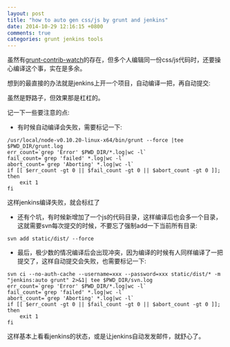 ```yaml
---
layout: post
title: "how to auto gen css/js by grunt and jenkins"
date: 2014-10-29 12:16:15 +0800
comments: true
categories: grunt jenkins tools
---
```


虽然有[grunt-contrib-watch](https://github.com/gruntjs/grunt-contrib-watch)的存在，但多个人编辑同一份css/js代码时，还要操心编译这个事，实在是多余。

想到的最直接的办法就是jenkins上开一个项目，自动编译一把，再自动提交:

虽然是野路子，但效果那是杠杠的。

记一下一些要注意的点:

 - 有时候自动编译会失败，需要标记一下:


```
/usr/local/node-v0.10.20-linux-x64/bin/grunt --force |tee $PWD_DIR/grunt.log
err_count=`grep 'Error' $PWD_DIR/*.log|wc -l`
fail_count=`grep 'failed' *.log|wc -l`
abort_count=`grep 'Aborting' *.log|wc -l`
if [[ $err_count -gt 0 || $fail_count -gt 0 || $abort_count -gt 0 ]]; then
    exit 1
fi

```

这样jenkins编译失败，就会标红了

 - 还有个坑，有时候新增加了一个js的代码目录，这样编译后也会多一个目录，这就需要svn每次提交的时候，不要忘了强制add一下当前所有目录:


```
svn add static/dist/ --force

```

 - 最后，极少数的情况编译后会出现冲突，因为编译的时候有人同样编译了一把提交了，这样自动提交会失败，也需要标记一下:


```
svn ci --no-auth-cache --username=xxx --password=xxx static/dist/* -m "jenkins:auto grunt" 2>&1| tee $PWD_DIR/svn.log
err_count=`grep 'Error' $PWD_DIR/*.log|wc -l`
fail_count=`grep 'failed' *.log|wc -l`
abort_count=`grep 'Aborting' *.log|wc -l`
if [[ $err_count -gt 0 || $fail_count -gt 0 || $abort_count -gt 0 ]]; then
    exit 1
fi

```

这样基本上看看jenkins的状态，或是让jenkins自动发发邮件，就舒心了。
